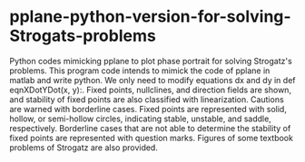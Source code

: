# pplane-python-version-for-solving-Strogats-problems
Python codes mimicking pplane to plot phase portrait for solving Strogatz's problems. This program code intends to mimick the code of pplane in matlab and write python. We only need to modify equations dx and dy in def eqnXDotYDot(x, y):. Fixed points, nullclines, and direction fields are shown, and stability of fixed points are also classified with linearization. Cautions are warned with borderline cases. Fixed points are represented with solid, hollow, or semi-hollow circles, indicating stable, unstable, and saddle, respectively. Borderline cases that are not able to determine the stability of fixed points are represented with question marks. Figures of some textbook problems of Strogatz are also provided.

